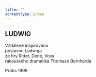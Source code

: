 ```yaml
---
title: ''
contentType: prose
---
```


<section>

# LUDWIG

Vzdáleně inspirováno  
postavou Ludwiga  
ze hry Ritter, Dene, Voss  
rakouského dramatika Thomase Bernharda

Praha 1998

</section>
